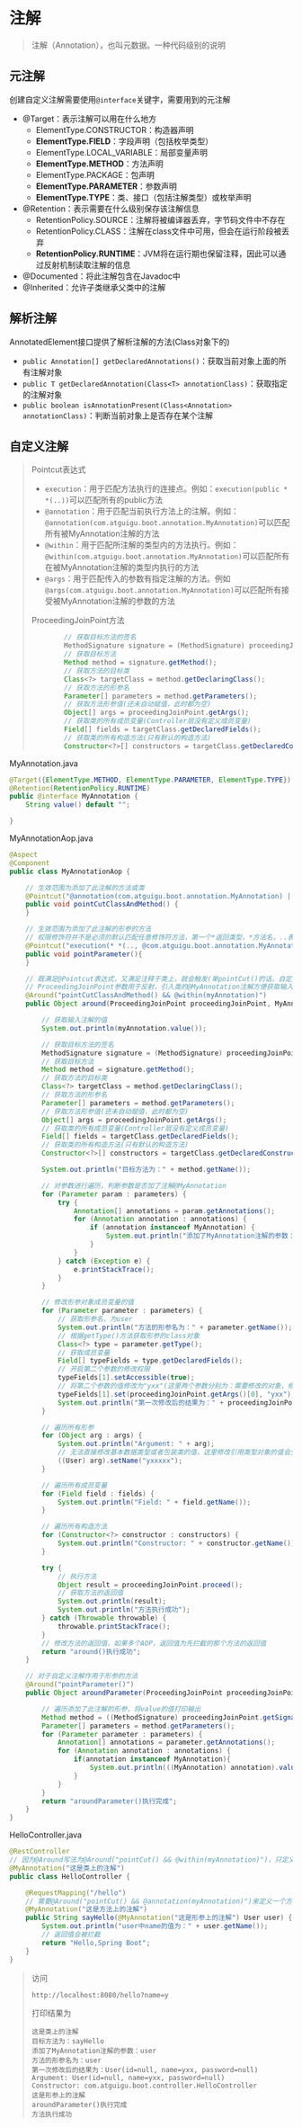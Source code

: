 # 注解

> 注解（Annotation），也叫元数据。一种代码级别的说明

## 元注解

创建自定义注解需要使用`@interface`关键字，需要用到的元注解

- @Target：表示注解可以用在什么地方
  - ElementType.CONSTRUCTOR：构造器声明
  - **ElementType.FIELD**：字段声明（包括枚举类型）
  - ElementType.LOCAL_VARIABLE：局部变量声明
  - **ElementType.METHOD**：方法声明
  - ElementType.PACKAGE：包声明
  - **ElementType.PARAMETER**：参数声明
  - **ElementType.TYPE**：类、接口（包括注解类型）或枚举声明
- @Retention：表示需要在什么级别保存该注解信息
  - RetentionPolicy.SOURCE：注解将被编译器丢弃，字节码文件中不存在
  - RetentionPolicy.CLASS：注解在class文件中可用，但会在运行阶段被丢弃
  - **RetentionPolicy.RUNTIME**：JVM将在运行期也保留注释，因此可以通过反射机制读取注解的信息
- @Documented：将此注解包含在Javadoc中
- @Inherited：允许子类继承父类中的注解

## 解析注解

AnnotatedElement接口提供了解析注解的方法(Class对象下的)

- `public Annotation[] getDeclaredAnnotations()`：获取当前对象上面的所有注解对象
- `public T getDeclaredAnnotation(Class<T> annotationClass)`：获取指定的注解对象
- `public boolean isAnnotationPresent(Class<Annotation> annotationClass)`：判断当前对象上是否存在某个注解

## 自定义注解

> Pointcut表达式
>
> - `execution`：用于匹配方法执行的连接点。例如：`execution(public * *(..))`可以匹配所有的public方法
> - `@annotation`：用于匹配当前执行方法上的注解。例如：`@annotation(com.atguigu.boot.annotation.MyAnnotation)`可以匹配所有被MyAnnotation注解的方法
> - `@within`：用于匹配所注解的类型内的方法执行。例如：`@within(com.atguigu.boot.annotation.MyAnnotation)`可以匹配所有在被MyAnnotation注解的类型内执行的方法
> - `@args`：用于匹配传入的参数有指定注解的方法。例如`@args(com.atguigu.boot.annotation.MyAnnotation)`可以匹配所有接受被MyAnnotation注解的参数的方法
>
> ProceedingJoinPoint方法
>
> ```java
>         // 获取目标方法的签名
>         MethodSignature signature = (MethodSignature) proceedingJoinPoint.getSignature();
>         // 获取目标方法
>         Method method = signature.getMethod();
>         // 获取方法的目标类
>         Class<?> targetClass = method.getDeclaringClass();
>         // 获取方法的形参名
>         Parameter[] parameters = method.getParameters();
>         // 获取方法形参值(还未自动赋值，此时都为空)
>         Object[] args = proceedingJoinPoint.getArgs();
>         // 获取类的所有成员变量(Controller层没有定义成员变量)
>         Field[] fields = targetClass.getDeclaredFields();
>         // 获取类的所有构造方法(只有默认的构造方法)
>         Constructor<?>[] constructors = targetClass.getDeclaredConstructors();
> ```

MyAnnotation.java

```java
@Target({ElementType.METHOD, ElementType.PARAMETER, ElementType.TYPE})
@Retention(RetentionPolicy.RUNTIME)
public @interface MyAnnotation {
    String value() default "";

}
```

MyAnnotationAop.java

```java
@Aspect
@Component
public class MyAnnotationAop {

    // 生效范围为添加了此注解的方法或类
    @Pointcut("@annotation(com.atguigu.boot.annotation.MyAnnotation) || @within(com.atguigu.boot.annotation.MyAnnotation)")
    public void pointCutClassAndMethod() {
    }

    // 生效范围为添加了此注解的形参的方法
    // 权限修饰符并不是必须的默认匹配任意修饰符方法，第一个*返回类型，*方法名，..表示在注解前后可以有任意个参数
    @Pointcut("execution(* *(.., @com.atguigu.boot.annotation.MyAnnotation (*), ..))")
    public void pointParameter(){
    }

    // 既满足@Pointcut表达式，又满足注释于类上，就会触发(单pointCut()的话，自定义注解在方法和类上都会触发：先类，后方法，最后形参)
    // ProceedingJoinPoint参数用于反射，引入类的@MyAnnotation注解方便获取输入注解的值
    @Around("pointCutClassAndMethod() && @within(myAnnotation)")
    public Object around(ProceedingJoinPoint proceedingJoinPoint, MyAnnotation myAnnotation) throws IllegalAccessException {

        // 获取输入注解的值
        System.out.println(myAnnotation.value());

        // 获取目标方法的签名
        MethodSignature signature = (MethodSignature) proceedingJoinPoint.getSignature();
        // 获取目标方法
        Method method = signature.getMethod();
        // 获取方法的目标类
        Class<?> targetClass = method.getDeclaringClass();
        // 获取方法的形参名
        Parameter[] parameters = method.getParameters();
        // 获取方法形参值(还未自动赋值，此时都为空)
        Object[] args = proceedingJoinPoint.getArgs();
        // 获取类的所有成员变量(Controller层没有定义成员变量)
        Field[] fields = targetClass.getDeclaredFields();
        // 获取类的所有构造方法(只有默认的构造方法)
        Constructor<?>[] constructors = targetClass.getDeclaredConstructors();

        System.out.println("目标方法为：" + method.getName());

        // 对参数进行遍历，判断参数是否加了注解@MyAnnotation
        for (Parameter param : parameters) {
            try {
                Annotation[] annotations = param.getAnnotations();
                for (Annotation annotation : annotations) {
                    if (annotation instanceof MyAnnotation) {
                        System.out.println("添加了MyAnnotation注解的参数：" + param.getName());
                    }
                }
            } catch (Exception e) {
                e.printStackTrace();
            }
        }

        // 修改形参对象成员变量的值
        for (Parameter parameter : parameters) {
            // 获取形参名，为user
            System.out.println("方法的形参名为：" + parameter.getName());
            // 根据getType()方法获取形参的class对象
            Class<?> type = parameter.getType();
            // 获取成员变量
            Field[] typeFields = type.getDeclaredFields();
            // 开启第二个参数的修改权限
            typeFields[1].setAccessible(true);
            // 将第二个参数的值修改为"yxx"(这里两个参数分别为：需要修改的对象，修改后的值)
            typeFields[1].set(proceedingJoinPoint.getArgs()[0], "yxx");
            System.out.println("第一次修改后的结果为：" + proceedingJoinPoint.getArgs()[0]);
        }

        // 遍历所有形参
        for (Object arg : args) {
            System.out.println("Argument: " + arg);
            // 无法直接修改基本数据类型或者包装类的值，这里修改引用类型对象的值会生效
            ((User) arg).setName("yxxxxx");
        }

        // 遍历所有成员变量
        for (Field field : fields) {
            System.out.println("Field: " + field.getName());
        }

        // 遍历所有构造方法
        for (Constructor<?> constructor : constructors) {
            System.out.println("Constructor: " + constructor.getName());
        }

        try {
            // 执行方法
            Object result = proceedingJoinPoint.proceed();
            // 获取方法的返回值
            System.out.println(result);
            System.out.println("方法执行成功");
        } catch (Throwable throwable) {
            throwable.printStackTrace();
        }
        // 修改方法的返回值，如果多个AOP，返回值为先拦截的那个方法的返回值
        return "around()执行成功";
    }

    // 对于自定义注解作用于形参的方法
    @Around("pointParameter()")
    public Object aroundParameter(ProceedingJoinPoint proceedingJoinPoint){

        // 遍历添加了此注解的形参，将value的值打印输出
        Method method = ((MethodSignature) proceedingJoinPoint.getSignature()).getMethod();
        Parameter[] parameters = method.getParameters();
        for (Parameter parameter : parameters) {
            Annotation[] annotations = parameter.getAnnotations();
            for (Annotation annotation : annotations) {
                if(annotation instanceof MyAnnotation){
                    System.out.println(((MyAnnotation) annotation).value());
                }
            }
        }
        return "aroundParameter()执行完成";
    }
}
```

HelloController.java

```java
@RestController
// 因为@Around写法为@Around("pointCut() && @within(myAnnotation)")，只定义了在类上生效的方法
@MyAnnotation("这是类上的注解")
public class HelloController {

    @RequestMapping("/hello")
    // 需要@Around("pointCut() && @annotation(myAnnotation)")来定义一个方法，才会生效在方法上
    @MyAnnotation("这是方法上的注解")
    public String sayHello(@MyAnnotation("这是形参上的注解") User user) {
        System.out.println("user中name的值为：" + user.getName());
        // 返回值会被拦截
        return "Hello,Spring Boot";
    }
}
```

> 访问
>
> ```
> http://localhost:8080/hello?name=y
> ```
>
> 打印结果为
>
> ```
> 这是类上的注解
> 目标方法为：sayHello
> 添加了MyAnnotation注解的参数：user
> 方法的形参名为：user
> 第一次修改后的结果为：User(id=null, name=yxx, password=null)
> Argument: User(id=null, name=yxx, password=null)
> Constructor: com.atguigu.boot.controller.HelloController
> 这是形参上的注解
> aroundParameter()执行完成
> 方法执行成功
> ```
